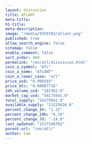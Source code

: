 ```yaml
---
layout: discussion
title: ATLANT
meta-title: 
h1-title: 
meta-description: 
image: "/media/9350703/atlant.png"
published: true
allow_search_engine: false
sitemap: false
enable_comment: false
sort_order: 489
permalink: "/en/atl/discussion.html"
coin_a_symbol: "ATL"
coin_a_name: "ATLANT"
coin_a_lower_case: "atl"
price_usd: "0.906593"
price_btc: "0.00007716"
24h_volume_usd: "181382.0"
market_cap_usd: "54175041.0"
total_supply: "54175041.0"
available_supply: "13225026.0"
percent_change_1h: "1.32"
percent_change_24h: "6.29"
percent_change_7d: "-14.8"
last_updated: "1517140762"
parent-url: "/en/atl/"
author: Sam
---
```


